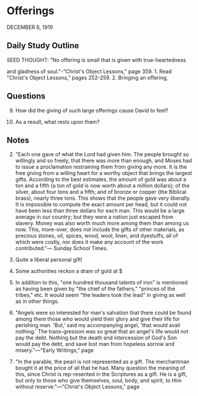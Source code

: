 # Offerings
DECEMBER 6, 1919

## Daily Study Outline

SEED THOUGHT: "No offering is small that is given with true-heartedness

and gladness of soul."-"Christ's Object Lessons," page 359. 1. Read "Christ's Object Lessons," pages 252-259. 2. Bringing an offering,

## Questions

9. How did the giving of such large offerings cause David to feel? 

14. As a result, what rests upon them? 

## Notes

2. "Each one gave of what the Lord had given him. The people brought so willingly and so freely, that there was more than enough, and Moses had to issue a proclamation restraining them from giving any more. It is the free giving from a willing heart for a worthy object that brings the largest gifts. According to the best estimates, the amount of gold was about a ton and a fifth (a ton of gold is now worth about a million dollars); of the silver, about four tons and a fifth; and of bronze or copper (the Biblical brass), nearly three tons. This shows that the people gave very liberally. It is impossible to compute the exact amount per head, but it could not have been less than three dollars for each man. This would be a large average in our country; but they were a nation just escaped from slavery. Money was also worth much more among them than among us now. This, more-over, does not include the gifts of other materials, as precious stones, oil, spices, wood, wool, linen, and dyestuffs, all of which were costly, nor does it make any account of the work contributed."— Sunday School Times.

000. Quite a liberal personal gift!

000. Some authorities reckon a dram of gold at $

000. In addition to this, "one hundred thousand talents of iron" is mentioned as having been given by "the chief of the fathers," "princes of the tribes," etc. It would seem "the leaders took the lead" in giving as well as in other things.

6. "Angels were so interested for man's salvation that there could be found among them those who would yield their glory and give their life for perishing man. 'But,' said my accompanying angel, 'that would avail nothing.' The trans-gression was so great that an angel's life would not pay the debt. Nothing but the death and intercession of God's Son would pay the debt, and save lost man from hopeless sorrow and misery."—"Early Writings," page

7. "In the parable, the pearl is not represented as a gift. The merchantman bought it at the price of all that he had. Many question the meaning of this, since Christ is rep-resented in the Scriptures as a gift. He is a gift, but only to those who give themselves, soul, body, and spirit, to Him without reserve."—"Christ's Object Lessons," page
